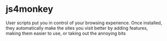 # js4monkey
User scripts put you in control of your browsing experience. Once installed, they automatically make the sites you visit better by adding features, making them easier to use, or taking out the annoying bits

